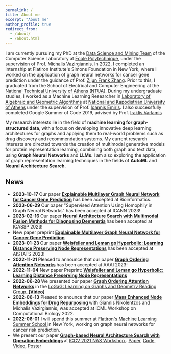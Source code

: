 ```yaml
---
permalink: /
title: About me
excerpt: "About me"
author_profile: true
redirect_from: 
  - /about/
  - /about.html
---
```

 
I am currently pursuing my PhD at the [Data Science and Mining Team](http://www.lix.polytechnique.fr/dascim/) of the Computer Science Laboratory at [École Polytechnique](https://www.polytechnique.edu/en), under the supervision of Prof. [Michalis Vazirgiannis](http://www.lix.polytechnique.fr/~mvazirg/). In 2022, I completed an internship at Flatiron Institute's Simons Foundation in New York, where I worked on the application of graph neural networks for cancer gene prediction under the guidance of Prof. [Zijun Frank Zhang](https://scholar.google.com/citations?user=YDl3mfgAAAAJ&hl=en).
Prior to this, I graduated from the School of Electrical and Computer Engineering at the [National Technical University of Athens (NTUA)](https://www.ece.ntua.gr/en). During my undergraduate studies, I worked as a Machine Learning Researcher in [Laboratory of Algebraic and
Geometric Algorithms](http://erga.di.uoa.gr/) at [National and Kapodistrian University of Athens](https://www.di.uoa.gr/en) under the supervision of  Prof. [Ioannis Emiris](https://scholar.google.gr/citations?user=ZK6y-cIAAAAJ&hl=en). I also successfully completed Google Summer of Code 2019, advised by Prof. [Iraklis Varlamis](https://scholar.google.gr/citations?user=SUyTkTAAAAAJ&hl=en)

My research interests lie in the field of <strong>machine learning for graph-structured data</strong>, with a focus on developing innovative deep learning architectures for graphs and applying them to real-world problems such as drug discovery and recommendation systems. 
My current research interests are directed towards the creation of multimodal generative models for protein representation learning, combining both graph and text data, using <strong>Graph Neural Networks</strong> and <strong>LLMs</strong>.
I am also exploring the application of graph representation learning techniques in the fields of <strong>AutoML</strong> and <strong>Neural Architecture Search</strong>.


<h2> News </h2>
<ul>
<li> <strong> 2023-10-17 </strong> Our paper <strong><a href="https://arxiv.org/pdf/2301.08831.pdf">Explainable Multilayer Graph Neural Network for Cancer Gene Prediction</a> </strong> has been accepted at Bioinformatics.
  <li> <strong> 2023-06-29 </strong> Our paper "Supervised Attention Using Homophily in Graph Neural Networks" has been accepted at ICANN 2023!
  <li> <strong> 2023-02-16 </strong> Our paper <strong><a href="https://arxiv.org/pdf/2302.05894.pdf">Neural Architecture Search with Multimodal Fusion Methods for Diagnosing Demenntia</a> </strong> has been accepted at ICASSP 2023!
  <li> New paper preprint <strong><a href="https://arxiv.org/pdf/2301.08831.pdf">Explainable Multilayer Graph Neural Network for Cancer Gene Prediction</a> </strong>  </li>
  <li> <strong> 2023-01-23 </strong> Our paper <strong><a href="https://michailchatzianastasis.github.io/publication/wlhn">Weisfeiler and Leman go Hyperbolic: Learning Distance Preserving Node Representations</a> </strong> has been accepted at AISTATS 2023!
  <li> <strong> 2022-11-21 </strong> Pleased to announce that our paper <strong><a href="https://michailchatzianastasis.github.io/publication/goat">Graph Ordering Attention Networks</a> </strong> has been accepted at AAAI 2023!
  <li>
  <strong>2022-11-04</strong> New paper Preprint: <strong><a href="https://michailchatzianastasis.github.io/publication/wlhn">Weisfeiler and Leman go Hyperbolic: Learning Distance Preserving Node
Representations</a> </strong> 
  </li>
  <li> <strong> 2022-06-28 </strong> We presented our paper <strong><a href="https://michailchatzianastasis.github.io/publication/goat">Graph Ordering Attention Networks</a> </strong> in the <a href="https://hannes-stark.com/logag-reading-group">LoGaG: Learning on Graphs and Geometry Reading Group. </a> <strong> <a href="https://www.youtube.com/watch?v=9CJs5TL-CSs">[Video]</a> </strong>

  <li> <strong> 2022-06-13</strong> Pleased to anounce that our paper <strong> <a href="https://www.biorxiv.org/content/10.1101/2022.06.22.497214v1"> Mass Enhanced Node Embeddings for Drug Repurposing 
  </a> </strong> with Giannis Nikolentzos and Michalis Vazirgiannis, was accepted at ICML Workshop on Computational Biology 2022. 
  <li> <strong>2022-06-01</strong> I will spend this summer at <a href="https://www.simonsfoundation.org/grant/2022-flatiron-machine-learning-x-science-summer-school/"> Flatiron's Machine Learning Summer School </a> in New York, working on graph neural networks for cancer risk prediction.
  <li>We present our paper <strong><a href="https://michailchatzianastasis.github.io/publication/operation_embeddings_for_nas">Graph-based Neural Architecture Search with Operation Embeddings</a> </strong>  at <a href="https://neural-architecture-ppf.github.io/">ICCV 2021 NAS Workshop </a>. 
  <a href="https://arxiv.org/abs/2105.04885">Paper</a>, <a href="https://github.com/MichailChatzianastasis/Graph-based_NAS_with_Operation_Embeddings">Code</a>,  <a href="https://www.youtube.com/watch?v=-rZ4tpNvL6s&t=1s">Video</a>, <a href="https://github.com/MichailChatzianastasis/Graph-based_NAS_with_Operation_Embeddings/blob/master/ Graph_based_neural_architecture_search_with_operation_embeddings_ICCV.pdf">Poster</a> 
  </li>


